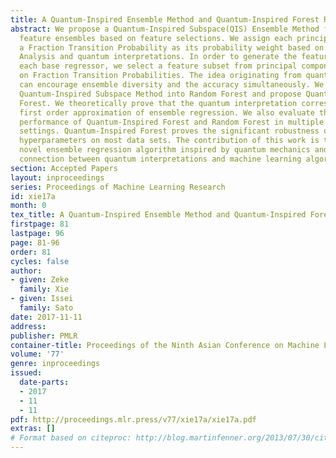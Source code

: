 ```yaml
---
title: A Quantum-Inspired Ensemble Method and Quantum-Inspired Forest Regressors
abstract: We propose a Quantum-Inspired Subspace(QIS) Ensemble Method for generating
  feature ensembles based on feature selections. We assign each principal component
  a Fraction Transition Probability as its probability weight based on Principal Component
  Analysis and quantum interpretations. In order to generate the feature subset for
  each base regressor, we select a feature subset from principal components based
  on Fraction Transition Probabilities. The idea originating from quantum mechanics
  can encourage ensemble diversity and the accuracy simultaneously. We incorporate
  Quantum-Inspired Subspace Method into Random Forest and propose Quantum-Inspired
  Forest. We theoretically prove that the quantum interpretation corresponds to the
  first order approximation of ensemble regression. We also evaluate the empirical
  performance of Quantum-Inspired Forest and Random Forest in multiple hyperparameter
  settings. Quantum-Inspired Forest proves the significant robustness of the default
  hyperparameters on most data sets. The contribution of this work is two-fold, a
  novel ensemble regression algorithm inspired by quantum mechanics and the theoretical
  connection between quantum interpretations and machine learning algorithms.
section: Accepted Papers
layout: inproceedings
series: Proceedings of Machine Learning Research
id: xie17a
month: 0
tex_title: A Quantum-Inspired Ensemble Method and Quantum-Inspired Forest Regressors
firstpage: 81
lastpage: 96
page: 81-96
order: 81
cycles: false
author:
- given: Zeke
  family: Xie
- given: Issei
  family: Sato
date: 2017-11-11
address: 
publisher: PMLR
container-title: Proceedings of the Ninth Asian Conference on Machine Learning
volume: '77'
genre: inproceedings
issued:
  date-parts:
  - 2017
  - 11
  - 11
pdf: http://proceedings.mlr.press/v77/xie17a/xie17a.pdf
extras: []
# Format based on citeproc: http://blog.martinfenner.org/2013/07/30/citeproc-yaml-for-bibliographies/
---
```

